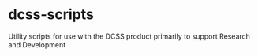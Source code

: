 # dcss-scripts
Utility scripts for use with the DCSS product primarily to support Research and Development
